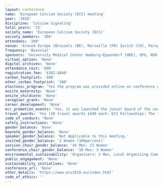```yaml
---
layout: conference 
name: 'European Calcium Society (ECS) meeting'
year: '2018'
discipline: 'Calcium Signaling'
total_years: '15'
society_name: 'European Calcium Society (ECS)'
society_members: '300'
attendees: '200'
venue: 'Around Europe (Brussels (BE), Marseille (FR) Zurich (CH), Perugia (IT), Munster (DE), Paris (FR), Cambridge (UK), Strasbourg (FR), Leuven (BE), Warsaw (PO), Toulouse (FR), Aix-en-Provence (FR), Valladolid (ES), Hamburg (DE)'
frequency: 'Biennial'
sponsors: 'University Medical Center Hamburg-Eppendorf (UKE), DFG, NIH, CoolLed, biomol, Cell Calcium, Contact'
virtual_option: 'None'
digital_archives: 'None'
attendance_cost: '600'
registration_fee: '$382-$840'
carbon_footprint: '400'
other_carbon_footprint: '100'
electonic_program: 'Yes the program was provided online on conference website.'
onsite_maternity: 'None'
onsite_childcare: 'None'
caregiver_grant: 'None'
career_development: 'None'
ecr_promotion_events: 'Yes, it was launched the junior board of the society (only for ECRs)'
travel_awards: 'Yes (10 travel awards $440 each: ECS Fellowships: The travel fellowships aim to help scientists attending the ECS Meeting by covering partially or fully their travel expenses. There are two types of fellowships: Junior travel fellowships, The ECS will allocate 10 grants of maximally 400 Euros to young researchers to facilitate their attendance. The selection will be based on abstract quality. The following conditions apply: Applicant (student or postdoc) must be below 36 years old. Applicant should be member of the ECS (ECS dues for 2018 fully paid). Applicant should have registered and paid the registration fee before applying. Applicant should indicate at abstract submission that he/she applies for an ECS fellowship. Travel fellowships for established scientists from emerging countries. The ECS will allocate 3 grants of maximally 600 Euros to researchers from emerging countries to facilitate their attendance. The selection will be based on abstract quality and motivation letter. The following conditions apply: Applicant should be member of the ECS (ECS dues for 2018 fully paid). Applicant should have registered, submitted an abstract and paid the registration fee before applying. Applicant should send a letter to Jan Parys (jan.parys@kuleuven.be) motivating his/her request for an ECS fellowship.)'
code_of_conduct: 'None'
safety_instructions: 'None'
gender_balance: 'None'
keynote_gender_balance: 'None'
speaker_gender_balance: 'Not Applicable to this meeting.'
invited_gender_balance: '2 Women (100percent)'
session_chair_gender_balance: '44 Men: 23 Women'
conference_chair_gender_balance: '10 Men: 3 Women'
environmental_sustainability: 'Organisers: 2 Men, Local Organising Committee: 5 Men, 3 Women'
public_engagement: 'None'
sustainability_initiatives: 'None'
conference_url: 'None'
other_details: 'https://www.ecs2018.eu/index.html'
code_of_ethics: ''
---
```

